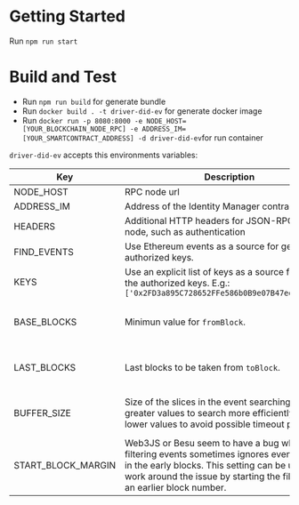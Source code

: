 # Getting Started

Run ```npm run start```
# Build and Test

- Run ```npm run build``` for generate bundle
- Run ```docker build . -t driver-did-ev``` for generate docker image
- Run ```docker run -p 8080:8000 -e NODE_HOST=[YOUR_BLOCKCHAIN_NODE_RPC] -e ADDRESS_IM=[YOUR_SMARTCONTRACT_ADDRESS] -d driver-did-ev```for run container

```driver-did-ev``` accepts this environments variables:

|Key   | Description  | Default | Notes
|---|---|---|---
| NODE_HOST | RPC node url | (mandatory)
| ADDRESS_IM | Address of the Identity Manager contract | (mandatory)
| HEADERS | Additional HTTP headers for JSON-RPC calls to node, such as authentication | No headers
| FIND_EVENTS | Use Ethereum events as a source for getting the authorized keys. | ```true```  |
| KEYS | Use an explicit list of keys as a source for getting the authorized keys. E.g.: ```['0x2FD3a895C728652FFe586b0B9e07B47edfC6e3FD']``` | ```[]```
| BASE_BLOCKS | Minimun value for ```fromBlock```. | ```30000000``` | Only used when `findEvents` is `true`. 
| LAST_BLOCKS | Last blocks to be taken from ```toBlock```. | ```0``` | Only used when `findEvents` is `true`.
| BUFFER_SIZE | Size of the slices in the event searching. Use greater values to search more efficiently, use lower values to avoid possible timeout problems. |```100000``` | Only used when `findEvents` is `true`.
| START_BLOCK_MARGIN | Web3JS or Besu seem to have a bug where filtering events sometimes ignores events emitted in the early blocks. This setting can be used to work around the issue by starting the filtering on an earlier block number. | ```100000``` | Only used when `findEvents` is `true`.